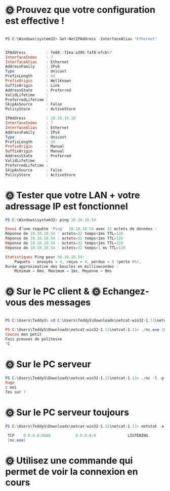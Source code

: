 <H1>🌞 Prouvez que votre configuration est effective !</H1>

```powershell

PS C:\Windows\system32> Get-NetIPAddress -InterfaceAlias "Ethernet"


IPAddress         : fe80::72ea:a395:faf8:efcb%7
InterfaceIndex    : 7
InterfaceAlias    : Ethernet
AddressFamily     : IPv6
Type              : Unicast
PrefixLength      : 64
PrefixOrigin      : WellKnown
SuffixOrigin      : Link
AddressState      : Preferred
ValidLifetime     :
PreferredLifetime :
SkipAsSource      : False
PolicyStore       : ActiveStore

IPAddress         : 10.10.10.10
InterfaceIndex    : 7
InterfaceAlias    : Ethernet
AddressFamily     : IPv4
Type              : Unicast
PrefixLength      : 24
PrefixOrigin      : Manual
SuffixOrigin      : Manual
AddressState      : Preferred
ValidLifetime     :
PreferredLifetime :
SkipAsSource      : False
PolicyStore       : ActiveStore

```

<H1>🌞 Tester que votre LAN + votre adressage IP est fonctionnel </H1>

```powershell
PS C:\Windows\system32> ping 10.10.10.54

Envoi d’une requête 'Ping'  10.10.10.54 avec 32 octets de données :
Réponse de 10.10.10.54 : octets=32 temps<1ms TTL=128
Réponse de 10.10.10.54 : octets=32 temps<1ms TTL=128
Réponse de 10.10.10.54 : octets=32 temps<1ms TTL=128
Réponse de 10.10.10.54 : octets=32 temps=1 ms TTL=128

Statistiques Ping pour 10.10.10.54:
    Paquets : envoyés = 4, reçus = 4, perdus = 0 (perte 0%),
Durée approximative des boucles en millisecondes :
    Minimum = 0ms, Maximum = 1ms, Moyenne = 0ms

```

<H1>🌞 Sur le PC client & 🌞 Echangez-vous des messages</H1>



```powershell

PS C:\Users\TeddyS\ cd C:\Users\TeddyS\Downloads\netcat-win32-1.11\netcat-1.11

PS C:\Users\TeddyS\Downloads\netcat-win32-1.11\netcat-1.11> ./nc.exe 10.10.10.54 7777
Coucou mon petit
Fais preuves de politesse
^C

```

<H1>🌞 Sur le PC serveur </H1>

```powershell
PS C:\Users\TeddyS\Downloads\netcat-win32-1.11\netcat-1.11> ./nc -l -p  8888
hugo
c moi
Tes sur ?
```

<H1>🌞 Sur le PC serveur toujours</H1>

```powershell
PS C:\Users\TeddyS\Downloads\netcat-win32-1.11\netcat-1.11> netstat -a -b -n

 TCP    0.0.0.0:8888           0.0.0.0:0              LISTENING
 [nc.exe]
```

<H1>🌞 Utilisez une commande qui permet de voir la connexion en cours </H1>

